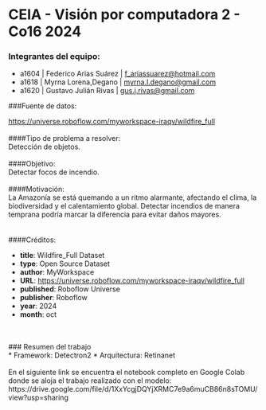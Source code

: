 # CEIA - Visión por computadora 2 - Co16 2024

### Integrantes del equipo:

* a1604 | Federico Arias Suárez | f_ariassuarez@hotmail.com
* a1618 | Myrna Lorena,Degano | myrna.l.degano@gmail.com
* a1620 | Gustavo Julián Rivas | gus.j.rivas@gmail.com


###Fuente de datos:

https://universe.roboflow.com/myworkspace-iraqv/wildfire_full  
<br>
####Tipo de problema a resolver:  
Detección de objetos.  
<br>
####Objetivo:  
Detectar focos de incendio.  
<br>
####Motivación:  
La Amazonía se está quemando a un ritmo alarmante, afectando el clima, la biodiversidad y el calentamiento global.
Detectar incendios de manera temprana podría marcar la diferencia para evitar daños mayores.  
<br>
<br>
####Créditos:  

 - **title**: Wildfire_Full Dataset
 - **type**: Open Source Dataset
 - **author**: MyWorkspace
 - **URL**: https://universe.roboflow.com/myworkspace-iraqv/wildfire_full
 - **published**: Roboflow Universe
 - **publisher**: Roboflow
 - **year**: 2024
 - **month**: oct
<br>
<br>
### Resumen del trabajo  
<br>
* Framework: Detectron2  
* Arquitectura: Retinanet
<br>
<br>
En el siguiente link se encuentra el notebook completo en Google Colab donde se aloja el trabajo realizado con el modelo:   
https://drive.google.com/file/d/1XxYcgjDQYjXRMC7e9a6muCB86n8sTOMU/view?usp=sharing

